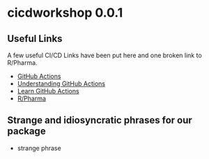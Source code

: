 # cicdworkshop 0.0.1

## Useful Links

A few useful CI/CD Links have been put here and one broken link to R/Pharma.

* [GitHub Actions](https://github.com/features/actions)
* [Understanding GitHub Actions](https://docs.github.com/en/actions/learn-github-actions/understanding-github-actions)
* [Learn GitHub Actions](https://docs.github.com/en/actions/learn-github-actions)
* [R/Pharma](https://rinpharma.com/)

## Strange and idiosyncratic phrases for our package

* strange phrase
